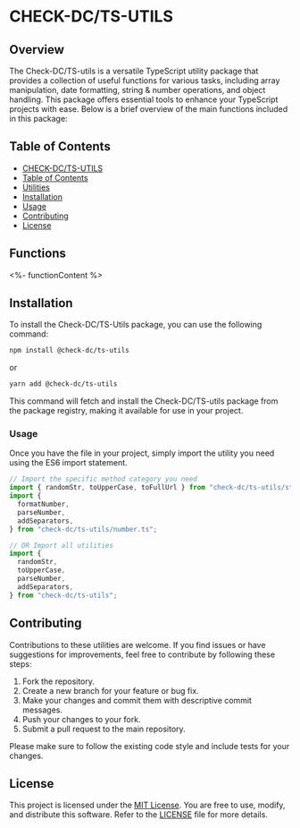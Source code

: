 # CHECK-DC/TS-UTILS

## Overview

The Check-DC/TS-utils is a versatile TypeScript utility package that provides a collection of useful functions for various tasks, including array manipulation, date formatting, string & number operations, and object handling. This package offers essential tools to enhance your TypeScript projects with ease.
Below is a brief overview of the main functions included in this package:

## Table of Contents

- [CHECK-DC/TS-UTILS](#check-dc/ts-utils)
- [Table of Contents](#table-of-contents)
- [Utilities](#Functions)
- [Installation](#Installation)
- [Usage](#Usage)
- [Contributing](#contributing)
- [License](#license)

## Functions

<%- functionContent %>

## Installation

To install the Check-DC/TS-Utils package, you can use the following command:

```bash
npm install @check-dc/ts-utils
```

or

```bash
yarn add @check-dc/ts-utils
```

This command will fetch and install the Check-DC/TS-utils package from the package registry, making it available for use in your project.

### Usage

Once you have the file in your project, simply import the utility you need using the ES6 import statement.

```typescript
// Import the specific method category you need
import { randomStr, toUpperCase, toFullUrl } from "check-dc/ts-utils/string.ts";
import {
  formatNumber,
  parseNumber,
  addSeparators,
} from "check-dc/ts-utils/number.ts";

// OR Import all utilities
import {
  randomStr,
  toUpperCase,
  parseNumber,
  addSeparators,
} from "check-dc/ts-utils";
```

## Contributing

Contributions to these utilities are welcome. If you find issues or have suggestions for improvements, feel free to contribute by following these steps:

1. Fork the repository.
2. Create a new branch for your feature or bug fix.
3. Make your changes and commit them with descriptive commit messages.
4. Push your changes to your fork.
5. Submit a pull request to the main repository.

Please make sure to follow the existing code style and include tests for your changes.

## License

This project is licensed under the [MIT License](LICENSE). You are free to use, modify, and distribute this software. Refer to the [LICENSE](LICENSE) file for more details.
